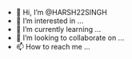 - 👋 Hi, I’m @HARSH22SINGH
- 👀 I’m interested in ...
- 🌱 I’m currently learning ...
- 💞️ I’m looking to collaborate on ...
- 📫 How to reach me ...

<!---
HARSH22SINGH/HARSH22SINGH is a ✨ special ✨ repository because its `README.md` (this file) appears on your GitHub profile.
You can click the Preview link to take a look at your changes.
--->
